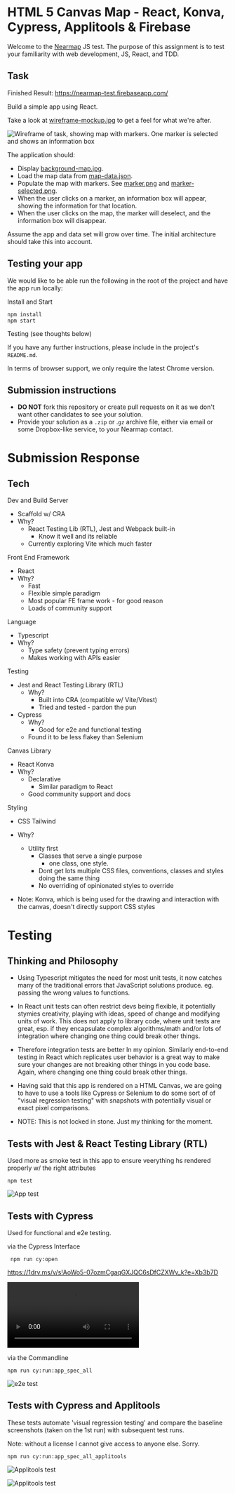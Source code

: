 # HTML 5 Canvas Map - React, Konva, Cypress, Applitools & Firebase

Welcome to the [Nearmap](nearmap.com) JS test. The purpose of this assignment is to test your familiarity with web development, JS, React, and TDD.

## Task

Finished Result: https://nearmap-test.firebaseapp.com/

Build a simple app using React.

Take a look at [wireframe-mockup.jpg](./assets/wireframe-mockup.jpg) to get a feel for what we're after.

![Wireframe of task, showing map with markers. One marker is selected and shows an information box](./src/assets/wireframe-mockup.jpg?raw=true)

The application should:

- Display [background-map.jpg](./public/background-map.jpg).
- Load the map data from [map-data.json](./src/data/map-data.json).
- Populate the map with markers. See [marker.png](./public/marker.png) and [marker-selected.png](./public/marker-selected.png).
- When the user clicks on a marker, an information box will appear, showing the information for that location.
- When the user clicks on the map, the marker will deselect, and the information box will disappear.

Assume the app and data set will grow over time. The initial architecture should take this into account.

## Testing your app

We would like to be able run the following in the root of the project and have the app run locally:

Install and Start

```
npm install
npm start
```

Testing (see thoughts below)

If you have any further instructions, please include in the project's `README.md`.

In terms of browser support, we only require the latest Chrome version.

## Submission instructions

- **DO NOT** fork this repository or create pull requests on it as we don't want other candidates to see your solution.
- Provide your solution as a `.zip` or .`gz` archive file, either via email or some Dropbox-like service, to your Nearmap contact.

# Submission Response

## Tech

Dev and Build Server

- Scaffold w/ CRA
- Why?
  - React Testing Lib (RTL), Jest and Webpack built-in
    - Know it well and its reliable
  - Currently exploring Vite which much faster

Front End Framework

- React
- Why?
  - Fast
  - Flexible simple paradigm
  - Most popular FE frame work - for good reason
  - Loads of community support

Language

- Typescript
- Why?
  - Type safety (prevent typing errors)
  - Makes working with APIs easier

Testing

- Jest and React Testing Library (RTL)
  - Why?
    - Built into CRA (compatible w/ Vite/Vitest)
    - Tried and tested - pardon the pun
- Cypress
  - Why?
    - Good for e2e and functional testing
  - Found it to be less flakey than Selenium

Canvas Library

- React Konva
- Why?
  - Declarative
    - Similar paradigm to React
  - Good community support and docs

Styling

- CSS Tailwind
- Why?

  - Utility first
    - Classes that serve a single purpose
      - one class, one style.
    - Dont get lots multiple CSS files, conventions, classes and styles doing the same thing
    - No overriding of opinionated styles to override

- Note: Konva, which is being used for the drawing and interaction with the canvas, doesn't directly support CSS styles

# Testing

## Thinking and Philosophy

- Using Typescript mitigates the need for most unit tests, it now catches many of the traditional errors that JavaScript solutions produce. eg. passing the wrong values to functions.

- In React unit tests can often restrict devs being flexible, it potentially stymies creativity, playing with ideas, speed of change and modifying units of work. This does not apply to library code, where unit tests are great, esp. if they encapsulate complex algorithms/math and/or lots of integration where changing one thing could break other things.

- Therefore integration tests are better In my opinion. Similarly end-to-end testing in React which replicates user behavior is a great way to make sure your changes are not breaking other things in you code base. Again, where changing one thing could break other things.

- Having said that this app is rendered on a HTML Canvas, we are going to have to use a tools like Cypress or Selenium to do some sort of of "visual regression testing" with snapshots with potentially visual or exact pixel comparisons.

- NOTE: This is not locked in stone. Just my thinking for the moment.

## Tests with Jest & React Testing Library (RTL)

Used more as smoke test in this app to ensure veerything hs rendered properly w/ the right attributes

```
npm test
```

![App test](./src/assets/smoke-test.png)

## Tests with Cypress

Used for functional and e2e testing.

via the Cypress Interface

```
 npm run cy:open
```

https://1drv.ms/v/s!AoWo5-07ozmCgaqGXJQC6sDfCZXWv_k?e=Xb3b7D

<video controls>
  <source src="<video controls>
  <source src="https://1drv.ms/v/s!AoWo5-07ozmCgaqGXJQC6sDfCZXWv_k?e=Xb3b7D" type="video/mp4">
  Your browser does not support the video tag.
</video>

via the Commandline

```
npm run cy:run:app_spec_all
```

![e2e test](./src/assets/e2e-test.png)

## Tests with Cypress and Applitools

These tests automate 'visual regression testing' and compare the baseline screenshots (taken on the 1st run) with subsequent test runs.

Note: without a license I cannot give access to anyone else. Sorry. 

```
npm run cy:run:app_spec_all_applitools
```

![Applitools test](./src/assets/applitools_1.png)

![Applitools test](./src/assets/applitools_2.png)
